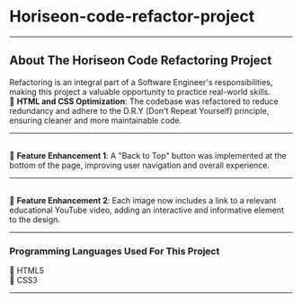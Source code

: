 # Horiseon-code-refactor-project<br>
<hr>
<h2> About The Horiseon Code Refactoring Project</h2>


Refactoring is an integral part of a Software Engineer's responsibilities, making this project a valuable opportunity to practice real-world skills.  <br>
🔶 **HTML and CSS Optimization**: The codebase was refactored to reduce redundancy and adhere to the D.R.Y (Don't Repeat Yourself) principle, ensuring cleaner and more maintainable code.  <hr><br>
🔶 **Feature Enhancement 1**: A "Back to Top" button was implemented at the bottom of the page, improving user navigation and overall experience. <hr><br>
🔶 **Feature Enhancement 2**: Each image now includes a link to a relevant educational YouTube video, adding an interactive and informative element to the design.  

<hr>
<h3>Programming Languages Used For This Project</h3>
🔶 HTML5<br>
🔶 CSS3<br>
<hr>

